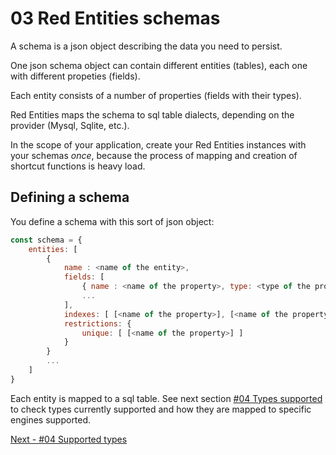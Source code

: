 # 03 Red Entities schemas

A schema is a json object describing the data you need to persist.

One json schema object can contain different entities (tables), each one with different propeties (fields).

Each entity consists of a number of properties (fields with their types).

Red Entities maps the schema to sql table dialects, depending on the provider (Mysql, Sqlite, etc.).

In the scope of your application, create your Red Entities instances with your schemas *once*, because the process of mapping and creation of shortcut functions is heavy load.

## Defining a schema

You define a schema with this sort of json object:

```js
const schema = {
    entities: [
        {
            name : <name of the entity>,
            fields: [
                { name : <name of the property>, type: <type of the property>, default: <default value> }
                ...
            ],
            indexes: [ [<name of the property>], [<name of the property 1>, <name of the property 2>] ],
            restrictions: {
                unique: [ [<name of the property>] ]
            }
        }
        ...
    ]
}
```

Each entity is mapped to a sql table. See next section [#04 Types supported](/docs/04-types.md) to check types currently supported and how they are mapped to specific engines supported.

[Next - #04 Supported types](/docs/04-types.md) 